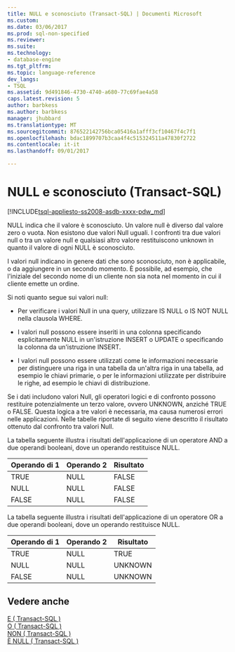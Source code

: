 ```yaml
---
title: NULL e sconosciuto (Transact-SQL) | Documenti Microsoft
ms.custom: 
ms.date: 03/06/2017
ms.prod: sql-non-specified
ms.reviewer: 
ms.suite: 
ms.technology:
- database-engine
ms.tgt_pltfrm: 
ms.topic: language-reference
dev_langs:
- TSQL
ms.assetid: 9d491846-4730-4740-a680-77c69fae4a58
caps.latest.revision: 5
author: barbkess
ms.author: barbkess
manager: jhubbard
ms.translationtype: MT
ms.sourcegitcommit: 876522142756bca05416a1afff3cf10467f4c7f1
ms.openlocfilehash: bdac1899707b3caa4f4c515324511a47830f2722
ms.contentlocale: it-it
ms.lasthandoff: 09/01/2017

---
```

# <a name="null-and-unknown-transact-sql"></a>NULL e sconosciuto (Transact-SQL)
[!INCLUDE[tsql-appliesto-ss2008-asdb-xxxx-pdw_md](../../includes/tsql-appliesto-ss2008-asdb-xxxx-pdw-md.md)]

  NULL indica che il valore è sconosciuto. Un valore null è diverso dal valore zero o vuota. Non esistono due valori Null uguali. I confronti tra due valori null o tra un valore null e qualsiasi altro valore restituiscono unknown in quanto il valore di ogni NULL è sconosciuto.  
  
 I valori null indicano in genere dati che sono sconosciuto, non è applicabile, o da aggiungere in un secondo momento. È possibile, ad esempio, che l'iniziale del secondo nome di un cliente non sia nota nel momento in cui il cliente emette un ordine.  
  
 Si noti quanto segue sui valori null:  
  
-   Per verificare i valori Null in una query, utilizzare IS NULL o IS NOT NULL nella clausola WHERE.  
  
-   I valori null possono essere inseriti in una colonna specificando esplicitamente NULL in un'istruzione INSERT o UPDATE o specificando la colonna da un'istruzione INSERT.  
  
-   I valori null possono essere utilizzati come le informazioni necessarie per distinguere una riga in una tabella da un'altra riga in una tabella, ad esempio le chiavi primarie, o per le informazioni utilizzate per distribuire le righe, ad esempio le chiavi di distribuzione.  
  
 Se i dati includono valori Null, gli operatori logici e di confronto possono restituire potenzialmente un terzo valore, ovvero UNKNOWN, anziché TRUE o FALSE. Questa logica a tre valori è necessaria, ma causa numerosi errori nelle applicazioni. Nelle tabelle riportate di seguito viene descritto il risultato ottenuto dal confronto tra valori Null.  
  
 La tabella seguente illustra i risultati dell'applicazione di un operatore AND a due operandi booleani, dove un operando restituisce NULL.  
  
|Operando di 1|Operando 2|Risultato|  
|---------------|---------------|------------|  
|TRUE|NULL|FALSE|  
|NULL|NULL|FALSE|  
|FALSE|NULL|FALSE|  
  
 La tabella seguente illustra i risultati dell'applicazione di un operatore OR a due operandi booleani, dove un operando restituisce NULL.  
  
|Operando di 1|Operando 2|Risultato|  
|---------------|---------------|------------|  
|TRUE|NULL|TRUE|  
|NULL|NULL|UNKNOWN|  
|FALSE|NULL|UNKNOWN|  
  
## <a name="see-also"></a>Vedere anche  
 [E &#40; Transact-SQL &#41;](../../t-sql/language-elements/and-transact-sql.md)   
 [O &#40; Transact-SQL &#41;](../../t-sql/language-elements/or-transact-sql.md)   
 [NON &#40; Transact-SQL &#41;](../../t-sql/language-elements/not-transact-sql.md)   
 [È NULL &#40; Transact-SQL &#41;](../../t-sql/queries/is-null-transact-sql.md)  
  
  

